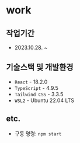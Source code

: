 # work

## 작업기간

- 2023.10.28. ~ 

## 기술스택 및 개발환경

- `React` - 18.2.0
- `TypeScript` - 4.9.5
- `Tailwind CSS` - 3.3.5
- `WSL2` - Ubuntu 22.04 LTS

## etc.

- 구동 명령: `npm start`
